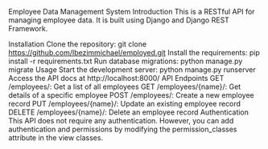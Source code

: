 Employee Data Management System
Introduction
This is a RESTful API for managing employee data. It is built using Django and Django REST Framework.


Installation
Clone the repository: git clone https://github.com/Ibezimmichael/employed.git
Install the requirements: pip install -r requirements.txt
Run database migrations: python manage.py migrate
Usage
Start the development server: python manage.py runserver
Access the API docs at http://localhost:8000/
API Endpoints
GET /employees/: Get a list of all employees
GET /employees/{name}/: Get details of a specific employee
POST /employees/: Create a new employee record
PUT /employees/{name}/: Update an existing employee record
DELETE /employees/{name}/: Delete an employee record
Authentication
This API does not require any authentication. However, you can add authentication and permissions by modifying the permission_classes attribute in the view classes.

